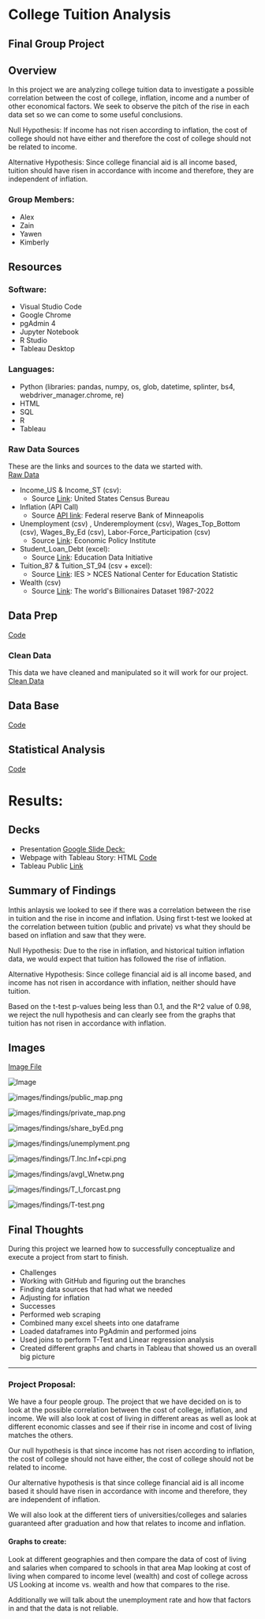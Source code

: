 # College Tuition Analysis
## Final Group Project

## Overview
In this project we are analyzing college tuition data to investigate a possible correlation between the cost of college, inflation, income and a number of other economical factors. We seek to observe the pitch of the rise in each data set so we can come to some useful conclusions. 
 
Null Hypothesis: If income has not risen according to inflation, the cost of college should not have either and therefore the cost of college should not be related to income.
 
Alternative Hypothesis: Since college financial aid is all income based, tuition should have risen in accordance with income and therefore, they are independent of inflation.

 
### Group Members:
- Alex
- Zain
- Yawen
- Kimberly
 
## Resources
 
### Software:
- Visual Studio Code 
- Google Chrome
- pgAdmin 4
- Jupyter Notebook
- R Studio
- Tableau Desktop

 
### Languages:
- Python (libraries: pandas, numpy, os, glob, datetime, splinter, bs4, webdriver_manager.chrome, re)
- HTML
- SQL
- R
- Tableau


### Raw Data Sources
These are the links and sources to the data we started with.  
[Raw Data](data/raw_data)
- Income_US & Income_ST (csv):
    - Source [Link](https://www.census.gov/data/tables/time-series/demo/income-poverty/historical-income-households.html): United States Census Bureau
- Inflation (API Call)
    - Source [API link](https://www.minneapolisfed.org/about-us/monetary-policy/inflation-calculator/consumer-price-index-1913-): Federal reserve Bank of Minneapolis 
- Unemployment (csv) , Underemployment (csv), Wages_Top_Bottom (csv), Wages_By_Ed (csv), Labor-Force_Participation (csv)
    - Source [Link](https://www.epi.org/data/): Economic Policy Institute 
- Student_Loan_Debt (excel):
    - Source [Link](https://educationdata.org/average-student-loan-debt-by-year): Education Data Initiative
- Tuition_87  & Tuition_ST_94 (csv + excel):
    - Source [Link](https://nces.ed.gov/programs/digest/d21/tables/dt21_330.10.asp?current=yes): IES > NCES National Center for Education Statistic 
- Wealth (csv)
    - Source [Link](https://www.kaggle.com/datasets/belayethossainds/the-worlds-billionaires-dataset-19872022): The world's Billionaires Dataset 1987-2022
        

## Data Prep 
[Code](code/python)
 
### Clean Data 
This data we have cleaned and manipulated so it will work for our project.   
[Clean Data](data/clean_data)

## Data Base 
[Code](code/SQL)

## Statistical Analysis 
[Code](code/R)
 
# Results: 

## Decks
- Presentation [Google Slide Deck:](https://docs.google.com/presentation/d/1IC6qWiqES6jHyChqCqxr8XXtWpde1bSQHRc4bYMaRjk/edit?usp=sharing)
- Webpage with Tableau Story: HTML [Code](code/html/college_analysis_tableau_deck_webpage.html)
- Tableau Public [Link](https://public.tableau.com/views/CollegeTuitionEconomicAnalysis/Story?:language=en-US&:display_count=n&:origin=viz_share_link)

## Summary of Findings  

Inthis anlaysis we looked to see if there was a correlation between the rise in tuition and the rise in income and inflation. Using first t-test we looked at the correlation between tuition (public and private) vs what they should be based on inflation and saw that they were. 

Null Hypothesis: Due to the rise in inflation, and historical tuition inflation data, we would expect that tuition has followed the rise of inflation. 

Alternative Hypothesis: Since college financial aid is all income based, and income has not risen in accordance with inflation, neither should have tuition.

Based on the t-test p-values being less than 0.1, and the R^2 value of 0.98, we reject the null hypothesis and can clearly see from the graphs that tuition has not risen in accordance with inflation.


## Images 
[Image File](images)

![Image](images/ERD/ERD_db_mockup.png)

![images/findings/public_map.png](images/findings/public_map.png)

![images/findings/private_map.png](images/findings/private_map.png)

![images/findings/share_byEd.png](images/findings/share_byEd.png)

![images/findings/unemplyment.png](images/findings/unemplyment.png)

![images/findings/T.Inc.Inf+cpi.png](images/findings/T.Inc.Inf+cpi.png)

![images/findings/avgI_Wnetw.png](images/findings/avgI_Wnetw.png)

![images/findings/T_I_forcast.png](images/findings/T_I_forcast.png)

![images/findings/T-test.png](images/findings/T-test.png)


## Final Thoughts 

During this project we learned how to successfully conceptualize and execute a project from start to finish.
- Challenges
 - Working with GitHub and figuring out the branches
 - Finding data sources that had what we needed
 - Adjusting for inflation
- Successes
 - Performed web scraping
 - Combined many excel sheets into one dataframe
 - Loaded dataframes into PgAdmin and performed  joins
 - Used joins to perform T-Test and Linear regression analysis 
 - Created different graphs and charts in Tableau that showed us an overall big picture 






-----------------------------------------

### Project Proposal: 

We have a four people group. The project that we have decided on is to look at the possible correlation between the cost of college, inflation, and income. We will also look at cost of living in different areas as well as look at different economic classes and see if their rise in income and cost of living matches the others.
 
Our null hypothesis is that since income has not risen according to inflation, the cost of college should not have either, the cost of college should not be related to income.
 
Our alternative hypothesis is that since college financial aid is all income based it should have risen in accordance with income and therefore, they are independent of inflation.
 
We will also look at the different tiers of universities/colleges and salaries guaranteed after graduation and how that relates to income and inflation. 

#### Graphs to create:
Look at different geographies and then compare the data of cost of living and salaries when compared to schools in that area
Map looking at cost of living when compared to income level (wealth) and cost of college across US
Looking at income vs. wealth and how that compares to the rise. 

Additionally we will talk about the unemployment rate and how that factors in and that the data is not reliable.
